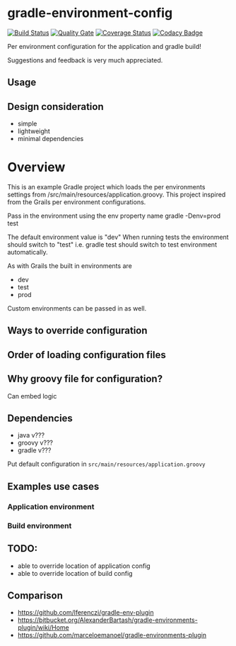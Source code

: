 # gradle-environment-config
[![Build Status](https://travis-ci.org/thomashan/gradle-environment-config.svg)](https://travis-ci.org/thomashan/gradle-environment-config)
[![Quality Gate](https://sonarcloud.io/api/badges/gate?key=com.github.thomashan.config.gradle-environment-config)](https://sonarcloud.io/dashboard?id=com.github.thomashan.config.gradle-environment-config)
[![Coverage Status](https://coveralls.io/repos/github/thomashan/gradle-environment-config/badge.svg)](https://coveralls.io/github/thomashan/gradle-environment-config)
[![Codacy Badge](https://api.codacy.com/project/badge/Grade/1984f0cf64464a238c59219751d77794)](https://www.codacy.com/app/thomashan/gradle-environment-config?utm_source=github.com&amp;utm_medium=referral&amp;utm_content=thomashan/gradle-environment-config&amp;utm_campaign=Badge_Grade)

Per environment configuration for the application and gradle build!

Suggestions and feedback is very much appreciated.

## Usage

## Design consideration
* simple
* lightweight
* minimal dependencies


# Overview
This is an example Gradle project which loads the per environments settings from /src/main/resources/application.groovy.
This project inspired from the Grails per environment configurations.

Pass in the environment using the env property name
gradle -Denv=prod test

The default environment value is "dev"
When running tests the environment should switch to "test"
i.e. gradle test
should switch to test environment automatically.

As with Grails the built in environments are
* dev
* test
* prod

Custom environments can be passed in as well.

## Ways to override configuration


## Order of loading configuration files

## Why groovy file for configuration?
Can embed logic

## Dependencies
* java v???
* groovy v???
* gradle v???


Put default configuration in `src/main/resources/application.groovy`

## Examples use cases
### Application environment
### Build environment


## TODO:
* able to override location of application config
* able to override location of build config

## Comparison
* https://github.com/lferenczi/gradle-env-plugin
* https://bitbucket.org/AlexanderBartash/gradle-environments-plugin/wiki/Home
* https://github.com/marceloemanoel/gradle-environments-plugin
